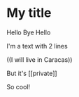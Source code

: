 # My title

Hello
Bye
Hello

I'm a text with 2 lines

((I will live in Caracas))

But it's [[private]]

So cool!

